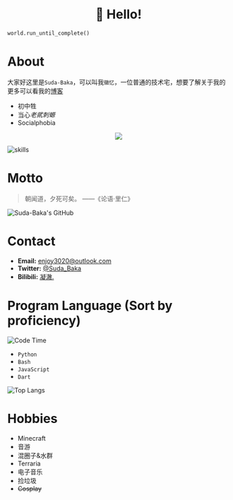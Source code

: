 <h1 align='center'>👋 Hello!</h1>

```python
world.run_until_complete()
```

# About

大家好这里是`Suda-Baka`，可以叫我`徽忆`，一位普通的技术宅，想要了解关于我的更多可以看我的[博客](https://emotionalsu.dpdns.org/)

- 初中牲
- 当心*老貮刺螈*
- Socialphobia

<p align='center'><img src="https://count.getloli.com/@sudayo?name=sudayo&theme=booru-lewd&padding=10&offset=0&align=center&scale=1&pixelated=1&darkmode=auto"/></p>

![skills](https://skillicons.dev/icons?i=bash,py,js,dart,lua,md,html,css,linux,mysql,git,docker,ps,au,ae,pr,redis,github,vim,vscode,androidstudio)

# Motto

> 朝闻道，夕死可矣。 ——《论语·里仁》

![Suda-Baka's GitHub](https://github-readme-stats.vercel.app/api?username=Suda-Baka&show_icons=true&count_private=true&theme=darcula&bg_color=00000)

# Contact

- **Email:** [enjoy3020@outlook.com](mailto:enjoy3020@outlook.com)
- **Twitter:** [@Suda_Baka](https://x.com/Suda_Baka)
- **Bilibili:** [凝澈.](https://space.bilibili.com/1338395679)

# Program Language (Sort by proficiency)

![Code Time](https://wakatime.com/badge/user/58246647-d94d-425f-b471-5e1ce80637d1.svg)

- `Python`
- `Bash`
- `JavaScript`
- `Dart`

![Top Langs](https://github-readme-stats.vercel.app/api/top-langs/?username=Suda-Baka&layout=compact&theme=darcula&bg_color=00000000&langs_count=6)

# Hobbies

- Minecraft
- 音游
- 混圈子&水群
- Terraria
- 电子音乐
- 捡垃圾
- ~~Cosplay~~

<!---
<p align='center'><a href="https://wakatime.com/@58246647-d94d-425f-b471-5e1ce80637d1"><img src="https://wakatime.com/badge/user/58246647-d94d-425f-b471-5e1ce80637d1.svg" alt="Total time coded since Mar 2 2025" /></a>
<a href="https://visitorbadge.io/status?path=https%3A%2F%2Fgithub.com%2FSuda-Baka"><img src="https://api.visitorbadge.io/api/visitors?path=https%3A%2F%2Fgithub.com%2FSuda-Baka&label=%F0%9F%8C%8D%20Total%20Visitors&countColor=%23263759&style=flat&labelStyle=none" /></a>
<a href="https://github.com/Suda-Baka?tab=repositories"><img src="https://img.shields.io/github/stars/Suda-Baka?style=flat&logo=github&label=Total%20Stars&color=teal"/></a>
</p>
<img src ="https://github-readme-streak-stats.herokuapp.com?user=Suda-Baka&theme=darcula&hide_border=true&background=FFFFFF00">
</p>
--->
